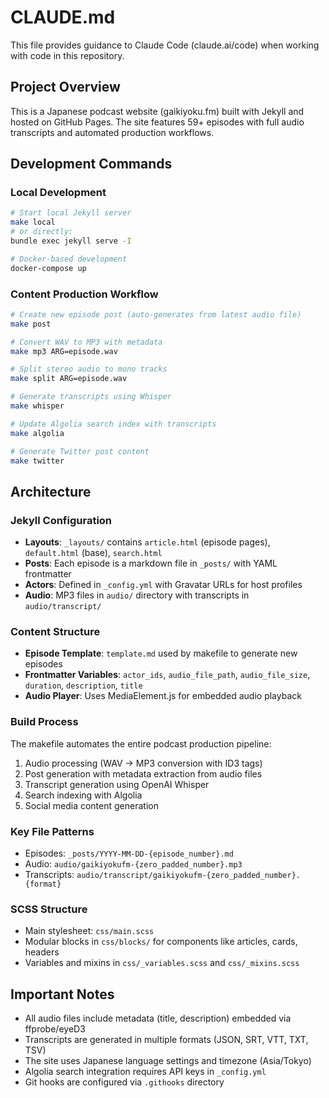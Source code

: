 # CLAUDE.md

This file provides guidance to Claude Code (claude.ai/code) when working with code in this repository.

## Project Overview

This is a Japanese podcast website (gaikiyoku.fm) built with Jekyll and hosted on GitHub Pages. The site features 59+ episodes with full audio transcripts and automated production workflows.

## Development Commands

### Local Development
```bash
# Start local Jekyll server
make local
# or directly:
bundle exec jekyll serve -I

# Docker-based development
docker-compose up
```

### Content Production Workflow
```bash
# Create new episode post (auto-generates from latest audio file)
make post

# Convert WAV to MP3 with metadata
make mp3 ARG=episode.wav

# Split stereo audio to mono tracks
make split ARG=episode.wav

# Generate transcripts using Whisper
make whisper

# Update Algolia search index with transcripts
make algolia

# Generate Twitter post content
make twitter
```

## Architecture

### Jekyll Configuration
- **Layouts**: `_layouts/` contains `article.html` (episode pages), `default.html` (base), `search.html`
- **Posts**: Each episode is a markdown file in `_posts/` with YAML frontmatter
- **Actors**: Defined in `_config.yml` with Gravatar URLs for host profiles
- **Audio**: MP3 files in `audio/` directory with transcripts in `audio/transcript/`

### Content Structure
- **Episode Template**: `template.md` used by makefile to generate new episodes
- **Frontmatter Variables**: `actor_ids`, `audio_file_path`, `audio_file_size`, `duration`, `description`, `title`
- **Audio Player**: Uses MediaElement.js for embedded audio playback

### Build Process
The makefile automates the entire podcast production pipeline:
1. Audio processing (WAV → MP3 conversion with ID3 tags)
2. Post generation with metadata extraction from audio files
3. Transcript generation using OpenAI Whisper
4. Search indexing with Algolia
5. Social media content generation

### Key File Patterns
- Episodes: `_posts/YYYY-MM-DD-{episode_number}.md`
- Audio: `audio/gaikiyokufm-{zero_padded_number}.mp3`
- Transcripts: `audio/transcript/gaikiyokufm-{zero_padded_number}.{format}`

### SCSS Structure
- Main stylesheet: `css/main.scss`
- Modular blocks in `css/blocks/` for components like articles, cards, headers
- Variables and mixins in `css/_variables.scss` and `css/_mixins.scss`

## Important Notes
- All audio files include metadata (title, description) embedded via ffprobe/eyeD3
- Transcripts are generated in multiple formats (JSON, SRT, VTT, TXT, TSV)
- The site uses Japanese language settings and timezone (Asia/Tokyo)
- Algolia search integration requires API keys in `_config.yml`
- Git hooks are configured via `.githooks` directory